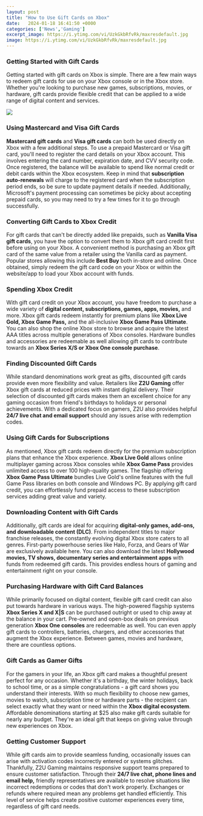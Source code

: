```yaml
---
layout: post
title: "How to Use Gift Cards on Xbox"
date:   2024-01-18 16:41:50 +0000
categories: ['News','Gaming']
excerpt_image: https://i.ytimg.com/vi/UzkGkbRfvRk/maxresdefault.jpg
image: https://i.ytimg.com/vi/UzkGkbRfvRk/maxresdefault.jpg
---
```


### Getting Started with Gift Cards
Getting started with gift cards on Xbox is simple. There are a few main ways to redeem gift cards for use on your Xbox console or in the Xbox store. Whether you're looking to purchase new games, subscriptions, movies, or hardware, gift cards provide flexible credit that can be applied to a wide range of digital content and services.

![](https://images.purexbox.com/31977d7fbb339/microsoft-rewards-auto-redeem-xbox.original.jpg)
### Using Mastercard and Visa Gift Cards 
**Mastercard gift cards** and **Visa gift cards** can both be used directly on Xbox with a few additional steps. To use a prepaid Mastercard or Visa gift card, you'll need to register the card details on your Xbox account. This involves entering the card number, expiration date, and CVV security code. Once registered, the balance will be available to spend like normal credit or debit cards within the Xbox ecosystem. Keep in mind that **subscription auto-renewals** will charge to the registered card when the subscription period ends, so be sure to update payment details if needed. Additionally, Microsoft's payment processing can sometimes be picky about accepting prepaid cards, so you may need to try a few times for it to go through successfully.
### Converting Gift Cards to Xbox Credit
For gift cards that can't be directly added like prepaids, such as **Vanilla Visa gift cards**, you have the option to convert them to Xbox gift card credit first before using on your Xbox. A convenient method is purchasing an Xbox gift card of the same value from a retailer using the Vanilla card as payment. Popular stores allowing this include **Best Buy** both in-store and online. Once obtained, simply redeem the gift card code on your Xbox or within the website/app to load your Xbox account with funds.
### Spending Xbox Credit 
With gift card credit on your Xbox account, you have freedom to purchase a wide variety of **digital content, subscriptions, games, apps, movies,** and more. Xbox gift cards redeem instantly for premium plans like **Xbox Live Gold, Xbox Game Pass,** and the all-inclusive **Xbox Game Pass Ultimate**. You can also shop the online Xbox store to browse and acquire the latest AAA titles across multiple generations of Xbox consoles. Hardware bundles and accessories are redeemable as well allowing gift cards to contribute towards an **Xbox Series X/S or Xbox One console purchase**.
### Finding Discounted Gift Cards
While standard denominations work great as gifts, discounted gift cards provide even more flexibility and value. Retailers like **Z2U Gaming** offer Xbox gift cards at reduced prices with instant digital delivery. Their selection of discounted gift cards makes them an excellent choice for any gaming occasion from friend's birthdays to holidays or personal achievements. With a dedicated focus on gamers, Z2U also provides helpful **24/7 live chat and email support** should any issues arise with redemption codes.
### Using Gift Cards for Subscriptions
As mentioned, Xbox gift cards redeem directly for the premium subscription plans that enhance the Xbox experience. **Xbox Live Gold** allows online multiplayer gaming across Xbox consoles while **Xbox Game Pass** provides unlimited access to over 100 high-quality games. The flagship offering **Xbox Game Pass Ultimate** bundles Live Gold's online features with the full Game Pass libraries on both console and Windows PC. By applying gift card credit, you can effortlessly fund prepaid access to these subscription services adding great value and variety.
### Downloading Content with Gift Cards  
Additionally, gift cards are ideal for acquiring **digital-only games, add-ons, and downloadable content (DLC)**. From independent titles to major franchise releases, the constantly evolving digital Xbox store caters to all genres. First-party powerhouse series like Halo, Forza, and Gears of War are exclusively available here. You can also download the latest **Hollywood movies, TV shows, documentary series and entertainment apps** with funds from redeemed gift cards. This provides endless hours of gaming and entertainment right on your console.
### Purchasing Hardware with Gift Card Balances
While primarily focused on digital content, flexible gift card credit can also put towards hardware in various ways. The high-powered flagship systems **Xbox Series X and X|S** can be purchased outright or used to chip away at the balance in your cart. Pre-owned and open-box deals on previous generation **Xbox One consoles** are redeemable as well. You can even apply gift cards to controllers, batteries, chargers, and other accessories that augment the Xbox experience. Between games, movies and hardware, there are countless options.
### Gift Cards as Gamer Gifts
For the gamers in your life, an Xbox gift card makes a thoughtful present perfect for any occasion. Whether it's a birthday, the winter holidays, back to school time, or as a simple congratulations - a gift card shows you understand their interests. With so much flexibility to choose new games, movies to watch, subscription time or hardware parts - the recipient can select exactly what they want or need within the **Xbox digital ecosystem**. Affordable denominations starting at $25 also make gift cards suitable for nearly any budget. They're an ideal gift that keeps on giving value through new experiences on Xbox.
### Getting Customer Support
While gift cards aim to provide seamless funding, occasionally issues can arise with activation codes incorrectly entered or systems glitches. Thankfully, Z2U Gaming maintains responsive support teams prepared to ensure customer satisfaction. Through their **24/7 live chat, phone lines and email help,** friendly representatives are available to resolve situations like incorrect redemptions or codes that don't work properly. Exchanges or refunds where required mean any problems get handled efficiently. This level of service helps create positive customer experiences every time, regardless of gift card needs.